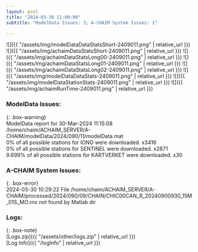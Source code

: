 ```yaml
---
layout: post
title: "2024-03-30 11:00:00"
subtitle: "ModelData Issues: 3; A-CHAIM System Issues: 1"

---
```


![]({{ "/assets/img/modelDataDataStatsShort-2409011.png" | relative_url }})
![]({{ "/assets/img/achaimDataStatsShort-2409011.png" | relative_url }})
![]({{ "/assets/img/achaimDataStatsLong00-2409011.png" | relative_url }})
![]({{ "/assets/img/achaimDataStatsLong01-2409011.png" | relative_url }})
![]({{ "/assets/img/achaimDataStatsLong02-2409011.png" | relative_url }})
![]({{ "/assets/img/modelDataDataStats-2409011.png" | relative_url }})
![]({{ "/assets/img/modelDataStationStats-2409011.png" | relative_url }})
![]({{ "/assets/img/achaimRunTime-2409011.png" | relative_url }})


### ModelData Issues:  
  
{: .box-warning}  
 ModelData report for 30-Mar-2024 11:15:08   
 /home/chaim/ACHAIM_SERVER/A-CHAIM/modelData/2024/090/11/modelData.mat   
 0% of all possible stations for IONO were downloaded. x3416   
 0% of all possible stations for SENTINEL were downloaded. x2871   
 9.699% of all possible stations for KARTVERKET were downloaded. x30   
  
### A-CHAIM System Issues:  
  
{: .box-error}  
2024-03-30 10:29:22 File /home/chaim/ACHAIM_SERVER/A-CHAIM/processed/2024/090/09/CHAIN/CHIC00CAN_R_20240900930_15M_01S_MO.rnx not found by Matlab dir  

### Logs:  
  
{: .box-note}  
[Logs.zip]({{ "/assets/other/logs.zip" | relative_url }})  
[Log Info]({{ "/logInfo" | relative_url }})  
